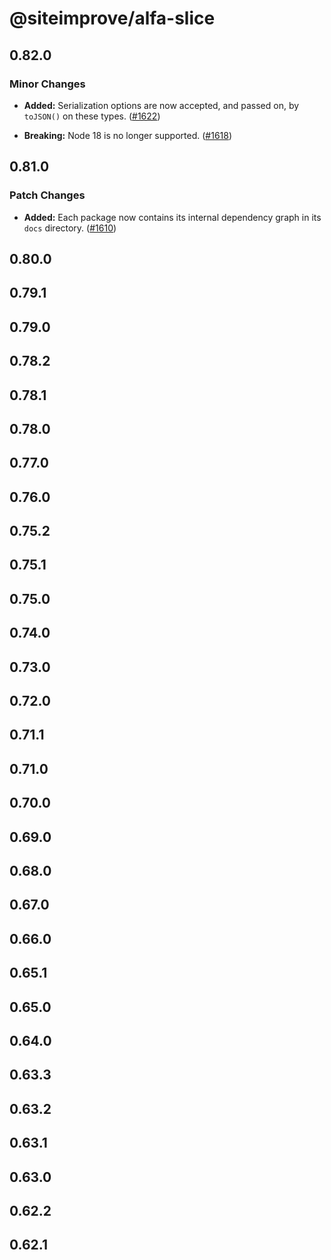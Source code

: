 # @siteimprove/alfa-slice

## 0.82.0

### Minor Changes

- **Added:** Serialization options are now accepted, and passed on, by `toJSON()` on these types. ([#1622](https://github.com/Siteimprove/alfa/pull/1622))

- **Breaking:** Node 18 is no longer supported. ([#1618](https://github.com/Siteimprove/alfa/pull/1618))

## 0.81.0

### Patch Changes

- **Added:** Each package now contains its internal dependency graph in its `docs` directory. ([#1610](https://github.com/Siteimprove/alfa/pull/1610))

## 0.80.0

## 0.79.1

## 0.79.0

## 0.78.2

## 0.78.1

## 0.78.0

## 0.77.0

## 0.76.0

## 0.75.2

## 0.75.1

## 0.75.0

## 0.74.0

## 0.73.0

## 0.72.0

## 0.71.1

## 0.71.0

## 0.70.0

## 0.69.0

## 0.68.0

## 0.67.0

## 0.66.0

## 0.65.1

## 0.65.0

## 0.64.0

## 0.63.3

## 0.63.2

## 0.63.1

## 0.63.0

## 0.62.2

## 0.62.1
